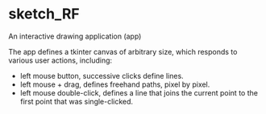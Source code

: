 # sketch_RF
An interactive drawing application (app)

The app defines a tkinter canvas of arbitrary size, which responds to various
user actions, including:
- left mouse button, successive clicks define lines.
- left mouse + drag, defines freehand paths, pixel by pixel.
- left mouse double-click, defines a line that joins the current point
  to the first point that was single-clicked.

